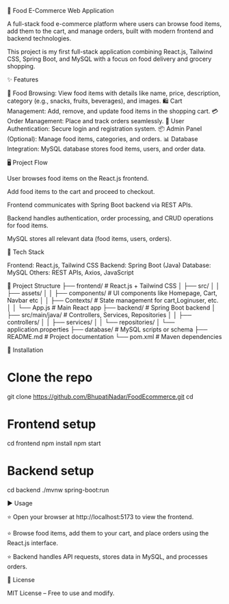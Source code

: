 🍔 Food E-Commerce Web Application 

A full-stack food e-commerce platform where users can browse food items, add them to the cart, and manage orders, built with modern frontend and backend technologies.

This project is my first full-stack application combining React.js, Tailwind CSS, Spring Boot, and MySQL with a focus on food delivery and grocery shopping.

✨ Features		

🛒 Food Browsing: View food items with details like name, price, description, category (e.g., snacks, fruits, beverages), and images.
🛍️ Cart Management: Add, remove, and update food items in the shopping cart.
💳 Order Management: Place and track orders seamlessly.
🔐 User Authentication: Secure login and registration system.
📦 Admin Panel (Optional): Manage food items, categories, and orders.
📊 Database Integration: MySQL database stores food items, users, and order data.

🖥️ Project Flow

User browses food items on the React.js frontend.

Add food items to the cart and proceed to checkout.

Frontend communicates with Spring Boot backend via REST APIs.

Backend handles authentication, order processing, and CRUD operations for food items.

MySQL stores all relevant data (food items, users, orders).

🚀 Tech Stack

Frontend: React.js, Tailwind CSS
Backend: Spring Boot (Java)
Database: MySQL
Others: REST APIs, Axios, JavaScript

📂 Project Structure
├── frontend/ # React.js + Tailwind CSS
│   ├── src/
│   │   ├── assets/
│   │   ├── components/ # UI components like Homepage, Cart, Navbar etc
│   │   ├── Contexts/   # State management for cart,Loginuser, etc.
│   │   └── App.js       # Main React app
├── backend/ # Spring Boot backend
│   ├── src/main/java/ # Controllers, Services, Repositories
│   │   ├── controllers/ 
│   │   ├── services/
│   │   └── repositories/
│   └── application.properties
├── database/ # MySQL scripts or schema 
├── README.md # Project documentation
└── pom.xml   # Maven dependencies

🚀 Installation
# Clone the repo
git clone <https://github.com/BhupatiNadar/FoodEcommerce.git>
cd <project-folder>

# Frontend setup
cd frontend
npm install
npm start

# Backend setup
cd backend
./mvnw spring-boot:run

▶️ Usage

⭐ Open your browser at http://localhost:5173
 to view the frontend.

⭐ Browse food items, add them to your cart, and place orders using the React.js interface.

⭐ Backend handles API requests, stores data in MySQL, and processes orders.

📜 License

MIT License – Free to use and modify.
